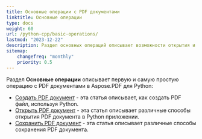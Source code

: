 ```yaml
---
title: Основные операции с PDF документами
linktitle: Основные операции
type: docs
weight: 60
url: /python-cpp/basic-operations/
lastmod: "2023-12-22"
description: Раздел основных операций описывает возможности открытия и сохранения PDF документов с использованием Aspose.PDF для Python через C++.
sitemap:
    changefreq: "monthly"
    priority: 0.5
---
```


Раздел **Основные операции** описывает первую и самую простую операцию с PDF документами в Aspose.PDF для Python:

- [Создать PDF документ](/pdf/python-cpp/create-document/) - эта статья описывает, как создать PDF файл, используя Python.
- [Открыть PDF документ](/pdf/python-cpp/open-pdf-document/) - эта статья описывает различные способы открытия PDF документа в Python приложении.
- [Сохранить PDF документ](/pdf/python-cpp/save-pdf-document/) - эта статья описывает различные способы сохранения PDF документа.